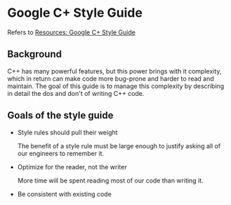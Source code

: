 # Google C+ Style Guide

Refers to [Resources: Google C+ Style Guide][1]

## Background

C++ has many powerful features, but this power brings with
it complexity, which in return can make code more bug-prone
and harder to read and maintain. The goal of this guide is
to manage this complexity by describing in detail the dos
and don't of writing C++ code.

## Goals of the style guide

* Style rules should pull their weight

  The benefit of a style rule must be large enough to
  justify asking all of our engineers to remember it.
* Optimize for the reader, not the writer

  More time will be spent reading most of our code
  than writing it.
* Be consistent with existing code

[1]: https://google.github.io/styleguide/cppguide.htm
